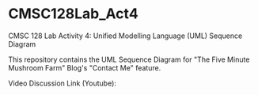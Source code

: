 # CMSC128Lab_Act4
CMSC 128 Lab Activity 4: Unified Modelling Language (UML) Sequence Diagram

This repository contains the UML Sequence Diagram for "The Five Minute Mushroom Farm" Blog's "Contact Me" feature. 

Video Discussion Link (Youtube): 
